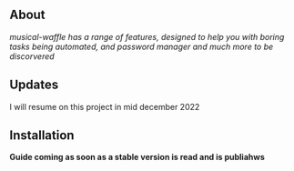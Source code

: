 ## About

_musical-waffle has a range of features, designed to help you with boring tasks being automated, and password manager and much more to be discorvered_

## Updates

I will resume on this project in mid december 2022

## Installation


__Guide coming as soon as a stable version is read and is publiahws__
